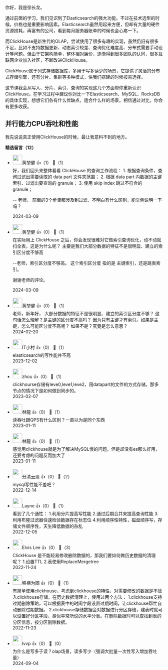 你好，我是徐长龙。

通过前面的学习，我们见识到了Elasticsearch的强大功能。不过在技术选型的时候，价格也是重要影响因素。Elasticsearch虽然用起来方便，但却有大量的硬件资源损耗，再富有的公司，看到每月服务器账单的时候也会心疼一下。

而ClickHouse是新生代的OLAP，尝试使用了很多有趣的实现，虽然仍旧有很多不足，比如不支持数据更新、动态索引较差、查询优化难度高、分布式需要手动设计等问题。但由于它架构简单，整体相对廉价，逐渐得到很多团队的认同，很多互联网企业加入社区，不断改进ClickHouse。

ClickHouse属于列式存储数据库，多用于写多读少的场景，它提供了灵活的分布式存储引擎，还有分片、集群等多种模式，供我们搭建的时候按需选择。

这节课我会从写入、分片、索引、查询的实现这几个方面带你重新认识ClickHouse。在学习过程中建议你对比一下Elasticsearch、MySQL、RocksDB的具体实现，想想它们各有什么优缺点，适合什么样的场景。相信通过对比，你会有更多收获。

## 并行能力CPU吞吐和性能

我先说说真正使用ClickHouse的时候，最让我意料不到的地方。
<div><strong>精选留言（12）</strong></div><ul>
<li><img src="https://thirdwx.qlogo.cn/mmopen/vi_32/YbUxEV3741vKZAiasOXggWucQbmicJwIjg3HDE58oyibYXbSop9QQFqZ7X6OhynDoo6rDHwzK8njSeJjN9hx3pJXg/132" width="30px"><span>黄堃健</span> 👍（1） 💬（1）<div>好，我们回头来整体看看 ClickHouse 的查询工作流程：
1. 根据查询条件，查询过滤出需要读取的 data part 文件夹范围；
2. 根据 data part 内数据的主键索引、过滤出要查询的 granule；
3. 使用 skip index 跳过不符合的 granule；

-- 老师， 前面的3个步骤都涉及到过滤，不明白有什么区别，能举例说明一下吗？</div>2024-03-09</li><br/><li><img src="https://thirdwx.qlogo.cn/mmopen/vi_32/YbUxEV3741vKZAiasOXggWucQbmicJwIjg3HDE58oyibYXbSop9QQFqZ7X6OhynDoo6rDHwzK8njSeJjN9hx3pJXg/132" width="30px"><span>黄堃健</span> 👍（0） 💬（1）<div>在实际用上 ClickHouse 之后，你会发现很难对它做索引查询优化，动不动就扫全表，这是为什么呢？
主要是我们大部分数据的特征不是很明显、建立的索引区分度不够高

--老师，索引区分度不够高。 这个索引区分度 指的是 主键索引，还是跳表索引。  

谢谢老师的评论。</div>2024-03-09</li><br/><li><img src="https://thirdwx.qlogo.cn/mmopen/vi_32/YbUxEV3741vKZAiasOXggWucQbmicJwIjg3HDE58oyibYXbSop9QQFqZ7X6OhynDoo6rDHwzK8njSeJjN9hx3pJXg/132" width="30px"><span>黄堃健</span> 👍（0） 💬（1）<div>老师，新年好， 大部分数据的特征不是很明显、建立的索引区分度不够？ 这句话怎么理解？是主键的区分度不高吗？ 因为只有主键才有索引。如果是主键，怎么可能区分度不高呢？ 如果不是？究竟是怎么意思？</div>2024-02-20</li><br/><li><img src="https://static001.geekbang.org/account/avatar/00/14/4c/b5/fcede1a9.jpg" width="30px"><span>IT小村</span> 👍（0） 💬（1）<div>elasticsearch的写性能并不高</div>2023-12-02</li><br/><li><img src="https://static001.geekbang.org/account/avatar/00/10/97/0b/a943bcb3.jpg" width="30px"><span>zhou</span> 👍（0） 💬（1）<div>clickhourse存储有leve0,leve1,leve2，用datapart的文件的方式存储，那多节点的情况下是如何做到同步的。</div>2023-02-07</li><br/><li><img src="https://static001.geekbang.org/account/avatar/00/1a/f3/8d/402e0e0f.jpg" width="30px"><span>林龍</span> 👍（0） 💬（1）<div>读吞吐跟QPS有什么区别？一直以为是同个东西</div>2023-01-11</li><br/><li><img src="https://static001.geekbang.org/account/avatar/00/1a/f3/8d/402e0e0f.jpg" width="30px"><span>林龍</span> 👍（0） 💬（1）<div>感觉用clickhouse就是为了解决MySQL慢的问题，但是却没有es那么好用，还要考虑的问题反而加大了</div>2023-01-11</li><br/><li><img src="https://static001.geekbang.org/account/avatar/00/13/60/71/895ee6cf.jpg" width="30px"><span>分清云淡</span> 👍（0） 💬（2）<div>mysql写性能不差吧？</div>2022-12-14</li><br/><li><img src="https://static001.geekbang.org/account/avatar/00/16/94/fe/5fbf1bdc.jpg" width="30px"><span>Layne</span> 👍（0） 💬（1）<div>看到了几个通性：
1.利用分片提高写性能
2.通过后期合并来提高查询性能
3.利用布隆过滤器快速检验数据存在标志位
4.利用顺序性特性，磁盘顺序写，存储文件顺序性，天生降低数据的杂乱</div>2022-12-05</li><br/><li><img src="https://static001.geekbang.org/account/avatar/00/20/04/5e/5d2e6254.jpg" width="30px"><span>Elvis Lee</span> 👍（0） 💬（3）<div>ClickHouse 是不能轻易修改删除数据的，那我们要如何做历史数据的清理呢？
1.设置TTL
2.表使用ReplaceMergetree</div>2022-11-24</li><br/><li><img src="https://static001.geekbang.org/account/avatar/00/31/0d/fb/a5fef3f7.jpg" width="30px"><span>移横为固</span> 👍（0） 💬（1）<div>有简单使用clickhouse，考虑到clickhouse的特性，对需要修改的数据是不放入clickhouse存储。在历史数据清理上，使用过两个方法：
1.clickhouse支持过期删除策略，可以根据表中的时间字段设置过期时间，让clickhouse帮忙自动删除过期数据。
2.clickhouse存储数据会对数据进行分区存储，建表时就可以设置好分区字段，类似平常所说的水平分表。在删除数据时可以查找到表的分区信息，按分区删除数据。</div>2022-11-23</li><br/><li><img src="https://static001.geekbang.org/account/avatar/00/10/be/52/568e8c06.jpg" width="30px"><span>lvvp</span> 👍（0） 💬（0）<div>为什么是写多于读？olap场景，读多写少（强调大批量一次性写入增加吞吐量）</div>2024-09-04</li><br/>
</ul>